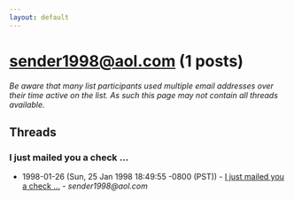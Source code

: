 ```yaml
---
layout: default
---
```


# sender1998@aol.com (1 posts)

_Be aware that many list participants used multiple email addresses over their time active on the list. As such this page may not contain all threads available._

## Threads

### I just mailed you a check ...
+ 1998-01-26 (Sun, 25 Jan 1998 18:49:55 -0800 (PST)) - [I just mailed you a check ...](/archive/1998/01/e060f6f3d865a03e3d70d30c05fb9c0b71d2587596f4371a247e1236e0a9d70d) - _sender1998@aol.com_

